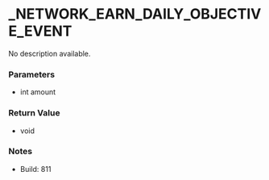 # _NETWORK_EARN_DAILY_OBJECTIVE_EVENT

No description available.

### Parameters
* int amount

### Return Value
* void

### Notes
* Build: 811

